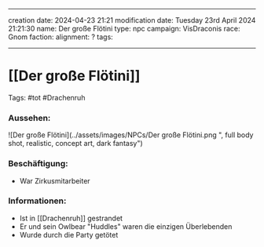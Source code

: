 
---
creation date: 2024-04-23 21:21 
modification date: Tuesday 23rd April 2024 21:21:30 
name: Der große Flötini
type: npc 
campaign: VisDraconis
race: Gnom
faction:
alignment: ?
tags:

--- 

# [[Der große Flötini]]

Tags: #tot #Drachenruh 

### Aussehen:
![Der große Flötini](../assets/images/NPCs/Der große Flötini.png ", full body shot, realistic, concept art, dark fantasy")

### Beschäftigung:
- War Zirkusmitarbeiter

### Informationen:
- Ist in [[Drachenruh]] gestrandet
- Er und sein Owlbear "Huddles" waren die einzigen Überlebenden
- Wurde durch die Party getötet
